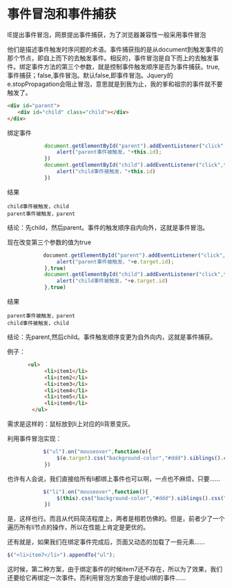 # 事件冒泡和事件捕获

IE提出事件冒泡，网景提出事件捕获，为了浏览器兼容性一般采用事件冒泡

他们是描述事件触发时序问题的术语。事件捕获指的是从document到触发事件的那个节点，即自上而下的去触发事件。相反的，事件冒泡是自下而上的去触发事件。绑定事件方法的第三个参数，就是控制事件触发顺序是否为事件捕获。true,事件捕获；false,事件冒泡。默认false,即事件冒泡。Jquery的e.stopPropagation会阻止冒泡，意思就是到我为止，我的爹和祖宗的事件就不要触发了。 

```html
<div id="parent">
　　<div id="child" class="child"></div>
</div>
```

绑定事件

```js
            document.getElementById("parent").addEventListener("click",function(e){
                alert("parent事件被触发，"+this.id);
            })
            document.getElementById("child").addEventListener("click",function(e){
                alert("child事件被触发，"+this.id)
            })
```

结果

```
child事件被触发，child
parent事件被触发，parent
```

结论：先child，然后parent。事件的触发顺序自内向外，这就是事件冒泡。 

现在改变第三个参数的值为true 

```js
　　　　　　　document.getElementById("parent").addEventListener("click",function(e){
                alert("parent事件被触发，"+e.target.id);
            },true)
            document.getElementById("child").addEventListener("click",function(e){
                alert("child事件被触发，"+e.target.id)
            },true)
```

结果

```
parent事件被触发，parent
child事件被触发，child
```

结论：先parent,然后child。事件触发顺序变更为自外向内，这就是事件捕获。 

例子：

```html
　　　　<ul>
            <li>item1</li>
            <li>item2</li>
            <li>item3</li>
            <li>item4</li>
            <li>item5</li>
            <li>item6</li>
        </ul>
```

需求是这样的：鼠标放到li上对应的li背景变灰。

利用事件冒泡实现：

```js
　　　　　　　$("ul").on("mouseover",function(e){
                $(e.target).css("background-color","#ddd").siblings().css("background-color","white");
            })
```

也许有人会说，我们直接给所有li都绑上事件也可以啊，一点也不麻烦，只要……

```js
　　　　　　　$("li").on("mouseover",function(){
                $(this).css("background-color","#ddd").siblings().css("background-color","white");
            })
```

是，这样也行。而且从代码简洁程度上，两者是相若仿佛的。但是，前者少了一个遍历所有li节点的操作，所以在性能上肯定是更优的。

还有就是，如果我们在绑定事件完成后，页面又动态的加载了一些元素……

```js
$("<li>item7</li>").appendTo("ul");
```

这时候，第二种方案，由于绑定事件的时候item7还不存在，所以为了效果，我们还要给它再绑定一次事件。而利用冒泡方案由于是给ul绑的事件……

 